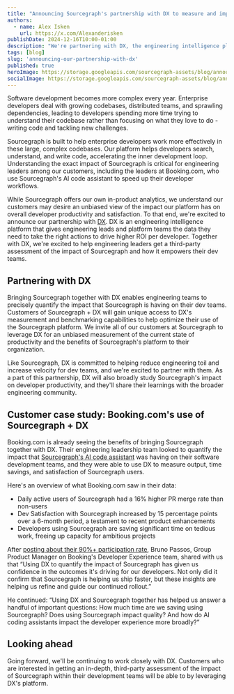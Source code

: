 ```yaml
---
title: "Announcing Sourcegraph's partnership with DX to measure and improve developer productivity"
authors:
  - name: Alex Isken
    url: https://x.com/Alexanderisken
publishDate: 2024-12-16T10:00-01:00
description: "We're partnering with DX, the engineering intelligence platform, to help teams better measure the impact of code AI."
tags: [blog]
slug: 'announcing-our-partnership-with-dx'
published: true
heroImage: https://storage.googleapis.com/sourcegraph-assets/blog/announcing-our-partnership-with-dx/Sourcegraph-DX-partnership-og.png
socialImage: https://storage.googleapis.com/sourcegraph-assets/blog/announcing-our-partnership-with-dx/Sourcegraph-DX-partnership-og.png
---
```


Software development becomes more complex every year. Enterprise developers deal with growing codebases, distributed teams, and sprawling dependencies, leading to developers spending more time trying to understand their codebase rather than focusing on what they love to do - writing code and tackling new challenges. 
 
Sourcegraph is built to help enterprise developers work more effectively in these large, complex codebases. Our platform helps developers search, understand, and write code, accelerating the inner development loop. Understanding the exact impact of Sourcegraph is critical for engineering leaders among our customers, including the leaders at Booking.com, who use Sourcegraph's AI code assistant to speed up their developer workflows. 

While Sourcegraph offers our own in-product analytics, we understand our customers may desire an unbiased view of the impact our platform has on overall developer productivity and satisfaction. To that end, we're excited to announce our partnership with [DX](https://getdx.com/). DX is an engineering intelligence platform that gives engineering leads and platform teams the data they need to take the right actions to drive higher ROI per developer. Together with DX, we're excited to help engineering leaders get a third-party assessment of the impact of Sourcegraph and how it empowers their dev teams.

## Partnering with DX

Bringing Sourcegraph together with DX enables engineering teams to precisely quantify the impact that Sourcegraph is having on their dev teams. Customers of Sourcegraph + DX will gain unique access to DX's measurement and benchmarking capabilities to help optimize their use of the Sourcegraph platform. We invite all of our customers at Sourcegraph to leverage DX for an unbiased measurement of the current state of productivity and the benefits of Sourcegraph's platform to their organization.

Like Sourcegraph, DX is committed to helping reduce engineering toil and increase velocity for dev teams, and we're excited to partner with them. As a part of this partnership, DX will also broadly study Sourcegraph's impact on developer productivity, and they'll share their learnings with the broader engineering community. 

## Customer case study: Booking.com's use of Sourcegraph + DX

Booking.com is already seeing the benefits of bringing Sourcegraph together with DX. Their engineering leadership team looked to quantify the impact that [Sourcegraph's AI code assistant](https://sourcegraph.com/cody) was having on their software development teams, and they were able to use DX to measure output, time savings, and satisfaction of Sourcegraph users.

Here's an overview of what Booking.com saw in their data:

- Daily active users of Sourcegraph had a 16% higher PR merge rate than non-users
- Dev Satisfaction with Sourcegraph increased by 15 percentage points over a 6-month period, a testament to recent product enhancements
- Developers using Sourcegraph are saving significant time on tedious work, freeing up capacity for ambitious projects

After [posting about their 90%+ participation rate](https://www.linkedin.com/posts/beganovicemir_at-bookingcom-weve-recently-closed-our-activity-7262478689274118148-pjFB?utm_source=share&utm_medium=member_desktop), Bruno Passos, Group Product Manager on Booking's Developer Experience team, shared with us that “Using DX to quantify the impact of Sourcegraph has given us confidence in the outcomes it's driving for our developers. Not only did it confirm that Sourcegraph is helping us ship faster, but these insights are helping us refine and guide our continued rollout.”

He continued: “Using DX and Sourcegraph together has helped us answer a handful of important questions: How much time are we saving using Sourcegraph? Does using Sourcegraph impact quality? And how do AI coding assistants impact the developer experience more broadly?”

## Looking ahead

Going forward, we'll be continuing to work closely with DX. Customers who are interested in getting an in-depth, third-party assessment of the impact of Sourcegraph within their development teams will be able to by leveraging DX's platform.
